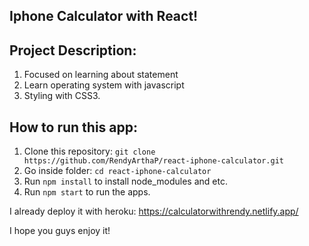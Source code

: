 ## Iphone Calculator with React!

## Project Description:
1. Focused on learning about statement
2. Learn operating system with javascript
3. Styling with CSS3.

## How to run this app:

1. Clone this repository: `git clone https://github.com/RendyArthaP/react-iphone-calculator.git`
2. Go inside folder: `cd react-iphone-calculator`
3. Run `npm install` to install node_modules and etc.
4. Run `npm start` to run the apps.

I already deploy it with heroku:
https://calculatorwithrendy.netlify.app/

I hope you guys enjoy it!
